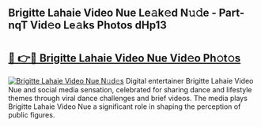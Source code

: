 ## Brigitte Lahaie Video Nue Le𝚊k𝚎d N𝚞𝚍e - Part-nqT Vid𝚎o Le𝚊ks Photos dHp13

# <h2><a href="http://fb0xm4.evod.top/?m=Brigitte+Lahaie+Video+Nue">🔗 👉🔴 Brigitte Lahaie Video Nue Vid𝚎o Ph𝚘t𝚘s</a></h2>

[![Brigitte Lahaie Video Nue N𝚞d𝚎s](https://i.imgur.com/8V9OHl7.gif)](http://fb0xm4.evod.top/?m=Brigitte+Lahaie+Video+Nue)
Digital entertainer Brigitte Lahaie Video Nue and social media sensation, celebrated for sharing dance and lifestyle themes through viral dance challenges and brief videos. The media plays Brigitte Lahaie Video Nue a significant role in shaping the perception of public figures. 
